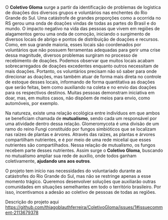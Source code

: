 O **Coletivo Gloma** surge a partir da identificação de problemas de logística de doações dos diversos grupos e voluntários nas enchentes do Rio Grande do Sul. Uma catástrofe de grandes proporções como a ocorrida no RS gerou uma onda de doações vindas de todas as partes do Brasil e do mundo. O impacto negativo na vida das pessoas que vivem em regiões de alagamentos gerou uma onda de comoção, iniciando o surgimento de diversos locais de abrigo e pontos de distribuição de doações e recursos. Como, em sua grande maioria, esses locais são coordenados por voluntários que não possuem ferramentas adequadas para gerir uma crise dessa magnitude, diversos problemas surgiram no processo de recebimento de doações. Podemos observar que muitos locais acabam sobrecarregados de doações excedentes enquanto outros necessitam de mais doações. Portanto, os voluntários precisam não só saber para onde direcionar as doações, mas também atuar de forma mais direta no controle de estoque desses locais, informando de forma quantitativa as doações que serão feitas, bem como auxiliando na coleta e no envio das doações para os respectivos destinos. Muitas pessoas demonstram iniciativa em doar, mas, em muitos casos, não dispõem de meios para envio, como automóveis, por exemplo.

Na natureza, existe uma relação ecológica entre indivíduos em que ambos se beneficiam chamada de **mutualismo**, sendo cada um responsável por uma atividade dentro dessa relação. Glomeromycota é uma divisão de um ramo do reino Fungi constituído por fungos simbióticos que se localizam nas raízes de plantas e árvores. Através das raízes, as plantas e árvores compartilham nutrientes, e é por meio de uma rede micelial que esses nutrientes são compartilhados. Nessa relação de mutualismo, os fungos recebem parte desses nutrientes. Assim surge o **Coletivo Gloma**, buscando no mutualismo ampliar sua rede de auxílio, onde todos ganham coletivamente, **ajudando uns aos outros**.

O projeto tem início nas necessidades do voluntariado durante as catástrofes do Rio Grande do Sul, mas não se restringe apenas a esse momento trágico. Queremos desenvolver soluções que auxiliarão outras comunidades em situações semelhantes em todo o território brasileiro. Por isso, incentivamos a adesão ao coletivo de pessoas de todas as regiões.

Descrição do projeto aqui https://github.com/thiagoblauthferreira/ColetivoGloma/issues/1#issuecomment-2113679378
